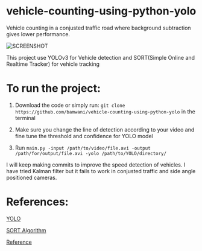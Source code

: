 # vehicle-counting-using-python-yolo

Vehicle counting in a conjusted traffic road where background subtraction gives lower performance.

![SCREENSHOT](https://github.com/bamwani/vehicle-counting-using-python-yolo/blob/master/Screenshot.png)

This project use YOLOv3 for Vehicle detection and SORT(Simple Online and Realtime Tracker) for vehicle tracking

# To run the project:

1. Download the code or simply run: ``` git clone https://github.com/bamwani/vehicle-counting-using-python-yolo ``` in the terminal

2. Make sure you change the line of detection according to your video and fine tune the threshold and confidence for YOLO model

2. Run ```main.py -input /path/to/video/file.avi -output /path/for/output/file.avi -yolo /path/to/YOLO/directory/``` 



I will keep making commits to improve the speed detection of vehicles. I have tried Kalman filter but it fails to work in conjusted traffic and side angle positioned cameras.



# References:


[YOLO](https://www.pyimagesearch.com/2018/11/12/yolo-object-detection-with-opencv/)

[SORT Algorithm](https://github.com/abewley/sort)

[Reference](https://github.com/guillelopez/python-traffic-counter-with-yolo-and-sort)
